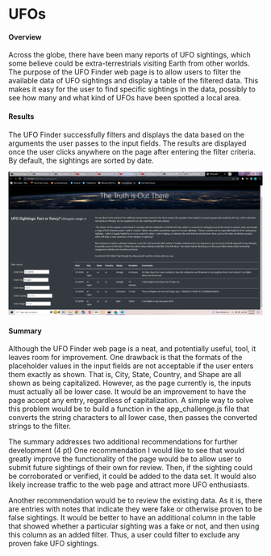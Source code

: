 # UFOs

#### Overview
Across the globe, there have been many reports of UFO sightings, which some believe could be extra-terrestrials visiting Earth from other worlds. The purpose of the UFO Finder web page is to allow users to filter the available data of UFO sightings and display a table of the filtered data. This makes it easy for the user to find specific sightings in the data, possibly to see how many and what kind of UFOs have been spotted a local area.

#### Results
The UFO Finder successfully filters and displays the data based on the arguments the user passes to the input fields. The results are displayed once the user clicks anywhere on the page after entering the filter criteria. By default, the sightings are sorted by date. 

![Filtered Data Table](https://github.com/veachk90/UFOs/blob/main/Screenshot%20(152).png)

#### Summary
Although the UFO Finder web page is a neat, and potentially useful, tool, it leaves room for improvement. One drawback is that the formats of the placeholder values in the input fields are not acceptable if the user enters them exactly as shown. That is, City, State, Country, and Shape are all shown as being capitalized. However, as the page currently is, the inputs must actually all be lower case. It would be an improvement to have the page accept any entry, regardless of capitalization. A simple way to solve this problem would be to build a function in the app_challenge.js file that converts the string characters to all lower case, then passes the converted strings to the filter. 

The summary addresses two additional recommendations for further development (4 pt)
One recommendation I would like to see that would greatly improve the functionality of the page would be to allow user to submit future sightings of their own for review. Then, if the sighting could be corroborated or verified, it could be added to the data set. It would also likely increase traffic to the web page and attract more UFO enthusiasts. 

Another recommendation would be to review the existing data. As it is, there are entries with notes that indicate they were fake or otherwise proven to be false sightings. It would be better to have an additional column in the table that showed whether a particular sighting was a fake or not, and then using this column as an added filter. Thus, a user could filter to exclude any proven fake UFO sightings. 
